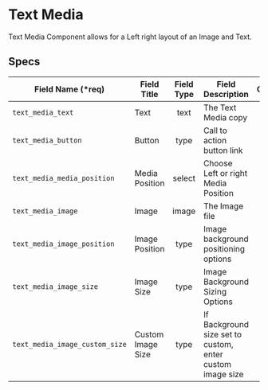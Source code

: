 # Text Media
Text Media Component allows for a Left right layout of an Image and Text.

## Specs

Field Name (*req) | Field Title  | Field Type | Field Description | Conditional
--- | --- | :---: | --- | ---
`text_media_text` | Text | text | The Text Media copy
`text_media_button` | Button | type | Call to action button link
`text_media_media_position` | Media Position | select | Choose Left or right Media Position
`text_media_image` | Image | image | The Image file
`text_media_image_position` | Image Position | type |  Image background positioning options
`text_media_image_size` | Image Size | type | Image Background Sizing Options
`text_media_image_custom_size` | Custom Image Size | type | If Background size set to custom, enter custom image size